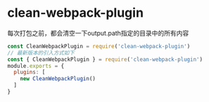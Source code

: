 # clean-webpack-plugin
每次打包之前，都会清空一下output.path指定的目录中的所有内容
```js
const CleanWebpackPlugin = require('clean-webpack-plugin')
// 最新版本的引入方式如下
const { CleanWebpackPlugin } = require('clean-webpack-plugin')
module.exports = {
  plugins: [
    new CleanWebpackPlugin()
  ]
}
```